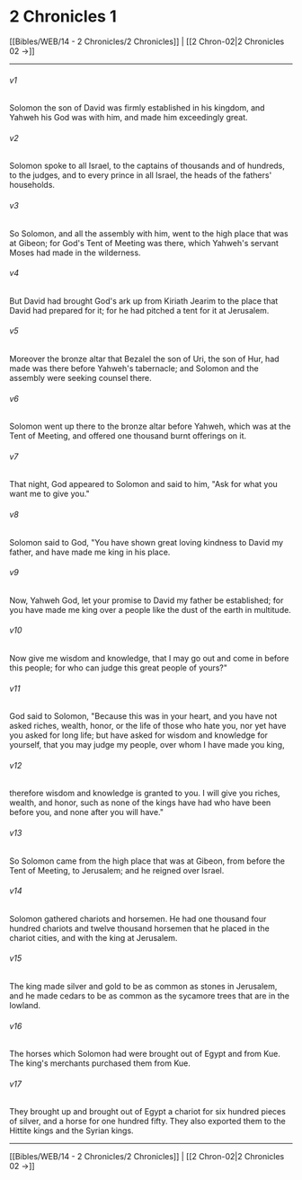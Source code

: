 # 2 Chronicles 1

[[Bibles/WEB/14 - 2 Chronicles/2 Chronicles]] | [[2 Chron-02|2 Chronicles 02 →]]
***



###### v1 
Solomon the son of David was firmly established in his kingdom, and Yahweh his God was with him, and made him exceedingly great. 

###### v2 
Solomon spoke to all Israel, to the captains of thousands and of hundreds, to the judges, and to every prince in all Israel, the heads of the fathers' households. 

###### v3 
So Solomon, and all the assembly with him, went to the high place that was at Gibeon; for God's Tent of Meeting was there, which Yahweh's servant Moses had made in the wilderness. 

###### v4 
But David had brought God's ark up from Kiriath Jearim to the place that David had prepared for it; for he had pitched a tent for it at Jerusalem. 

###### v5 
Moreover the bronze altar that Bezalel the son of Uri, the son of Hur, had made was there before Yahweh's tabernacle; and Solomon and the assembly were seeking counsel there. 

###### v6 
Solomon went up there to the bronze altar before Yahweh, which was at the Tent of Meeting, and offered one thousand burnt offerings on it. 

###### v7 
That night, God appeared to Solomon and said to him, "Ask for what you want me to give you." 

###### v8 
Solomon said to God, "You have shown great loving kindness to David my father, and have made me king in his place. 

###### v9 
Now, Yahweh God, let your promise to David my father be established; for you have made me king over a people like the dust of the earth in multitude. 

###### v10 
Now give me wisdom and knowledge, that I may go out and come in before this people; for who can judge this great people of yours?" 

###### v11 
God said to Solomon, "Because this was in your heart, and you have not asked riches, wealth, honor, or the life of those who hate you, nor yet have you asked for long life; but have asked for wisdom and knowledge for yourself, that you may judge my people, over whom I have made you king, 

###### v12 
therefore wisdom and knowledge is granted to you. I will give you riches, wealth, and honor, such as none of the kings have had who have been before you, and none after you will have." 

###### v13 
So Solomon came from the high place that was at Gibeon, from before the Tent of Meeting, to Jerusalem; and he reigned over Israel. 

###### v14 
Solomon gathered chariots and horsemen. He had one thousand four hundred chariots and twelve thousand horsemen that he placed in the chariot cities, and with the king at Jerusalem. 

###### v15 
The king made silver and gold to be as common as stones in Jerusalem, and he made cedars to be as common as the sycamore trees that are in the lowland. 

###### v16 
The horses which Solomon had were brought out of Egypt and from Kue. The king's merchants purchased them from Kue. 

###### v17 
They brought up and brought out of Egypt a chariot for six hundred pieces of silver, and a horse for one hundred fifty. They also exported them to the Hittite kings and the Syrian kings.

***
[[Bibles/WEB/14 - 2 Chronicles/2 Chronicles]] | [[2 Chron-02|2 Chronicles 02 →]]
